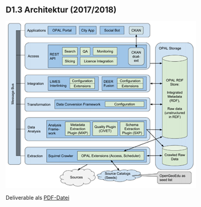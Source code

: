 ## D1.3 Architektur (2017/2018)

![](../Medien/AP1.3-ArchitekturUrspruenglich.png)

Deliverable als [PDF-Datei](https://hobbitdata.informatik.uni-leipzig.de/OPAL/Deliverables/OPAL_D1.3_Architecture.pdf)

